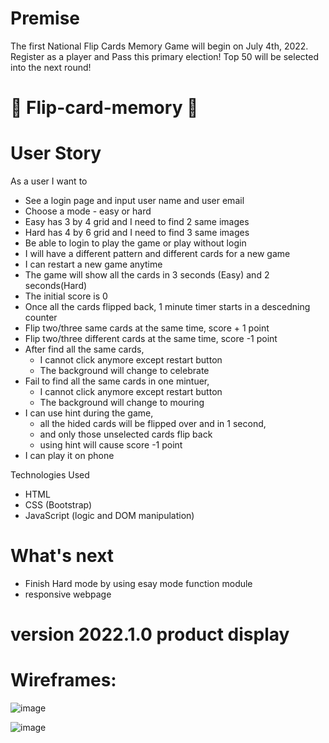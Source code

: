 # Premise

The first National Flip Cards Memory Game will begin on July 4th, 2022.
Register as a player and Pass this primary election!
Top 50 will be selected into the next round!

# 🧐 Flip-card-memory 🧐

# User Story

As a user I want to

- See a login page and input user name and user email
- Choose a mode - easy or hard
- Easy has 3 by 4 grid and I need to find 2 same images
- Hard has 4 by 6 grid and I need to find 3 same images
- Be able to login to play the game or play without login
- I will have a different pattern and different cards for a new game
- I can restart a new game anytime
- The game will show all the cards in 3 seconds (Easy) and 2 seconds(Hard)
- The initial score is 0
- Once all the cards flipped back, 1 minute timer starts in a descedning counter
- Flip two/three same cards at the same time, score + 1 point
- Flip two/three different cards at the same time, score -1 point
- After find all the same cards,
  - I cannot click anymore except restart button
  - The background will change to celebrate
- Fail to find all the same cards in one mintuer,
  - I cannot click anymore except restart button
  - The background will change to mouring
- I can use hint during the game,
  - all the hided cards will be flipped over and in 1 second,
  - and only those unselected cards flip back
  - using hint will cause score -1 point
- I can play it on phone

Technologies Used

- HTML
- CSS (Bootstrap)
- JavaScript (logic and DOM manipulation)

# What's next

- Finish Hard mode by using esay mode function module
- responsive webpage

# version 2022.1.0 product display

# Wireframes:

![image](https://user-images.githubusercontent.com/19142112/169660967-13afec5c-9912-4901-bc12-763e83cc97e4.png)

![image](https://user-images.githubusercontent.com/19142112/169660977-abe163c8-48ca-47d2-9f27-dd5ffd4c357c.png)
